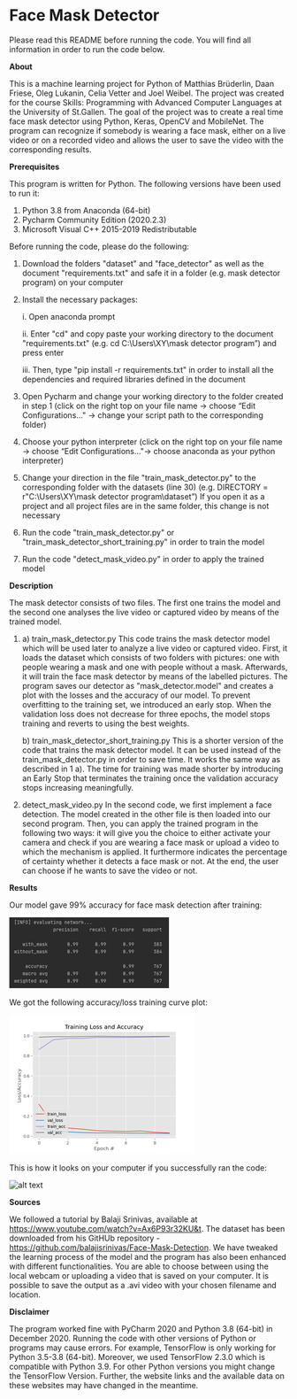 # Face Mask Detector
Please read this README before running the code. You will find all information in order to run the code below.

**About**

This is a machine learning project for Python of Matthias Brüderlin, Daan Friese, Oleg Lukanin, Celia Vetter and Joel Weibel. The project was created for the course Skills: Programming with Advanced Computer Languages at the University of St.Gallen. The goal of the project was to create a real time face mask detector using Python, Keras, OpenCV and MobileNet. The program can recognize if somebody is wearing a face mask, either on a live video or on a recorded video and allows the user to save the video with the corresponding results.

**Prerequisites**

This program is written for Python. The following versions have been used to run it:
1. Python 3.8 from Anaconda (64-bit)
2. Pycharm Community Edition (2020.2.3)
3. Microsoft Visual C++ 2015-2019 Redistributable


Before running the code, please do the following:
1.	Download the folders "dataset" and "face_detector" as well as the document "requirements.txt" and safe it in a folder (e.g. mask detector program) on your computer
2.	Install the necessary packages: 

     i. Open anaconda prompt 
  
     ii.	Enter "cd" and copy paste your working directory to the document "requirements.txt" (e.g. cd C:\Users\XY\mask detector program”) and press enter 
  
     iii.	Then, type "pip install -r requirements.txt" in order to install all the dependencies and required libraries defined in the document
  
3.	Open Pycharm and change your working directory to the folder created in step 1 (click on the right top on your file name -> choose “Edit Configurations…" -> change your script path to the corresponding folder)
4.	Choose your python interpreter (click on the right top on your file name -> choose “Edit Configurations…"-> choose anaconda as your python interpreter)
5.	Change your direction in the file "train_mask_detector.py" to the corresponding folder with the datasets (line 30) (e.g. DIRECTORY = r"C:\Users\XY\mask detector program\dataset”) If you open it as a project and all project files are in the same folder, this change is not necessary
6.	Run the code "train_mask_detector.py" or "train_mask_detector_short_training.py" in order to train the model
7.	Run the code "detect_mask_video.py" in order to apply the trained model

**Description**

The mask detector consists of two files. The first one trains the model and the second one analyses the live video or captured video by means of the trained model.

1. a) train_mask_detector.py
This code trains the mask detector model which will be used later to analyze a live video or captured video. First, it loads the dataset which consists of two folders with pictures: one with people wearing a mask and one with people without a mask. Afterwards, it will train the face mask detector by means of the labelled pictures. The program saves our detector as "mask_detector.model" and creates a plot with the losses and the accuracy of our model.
To prevent overfitting to the training set, we introduced an early stop. When the validation loss does not decrease for three epochs, the model stops training and reverts to using the best weights.

   b) train_mask_detector_short_training.py
This is a shorter version of the code that trains the mask detector model. It can be used instead of the train_mask_detector.py in order to save time.  It works the same way as described in 1 a). The time for training was made shorter by introducing an Early Stop that terminates the training once the validation accuracy stops increasing meaningfully. 

2.	detect_mask_video.py
In the second code, we first implement a face detection. The model created in the other file is then loaded into our second program. Then, you can apply the trained program in the following two ways: it will give you the choice to either activate your camera and check if you are wearing a face mask or upload a video to which the mechanism is applied. It furthermore indicates the percentage of certainty whether it detects a face mask or not. At the end, the user can choose if he wants to save the video or not.

**Results**

Our model gave 99% accuracy for face mask detection after training:

![alt text](https://github.com/Lukaol/HSG-Coding-Project/blob/main/Accuracyfacemaskdetector.png)

We got the following accuracy/loss training curve plot:

![alt text](https://github.com/Lukaol/HSG-Coding-Project/blob/main/Accuracylossplot.png)

This is how it looks on your computer if you successfully ran the code:

![alt text](https://github.com/Lukaol/HSG-Coding-Project/blob/main/TheGIF.gif)

**Sources**

We followed a tutorial by Balaji Srinivas, available at https://www.youtube.com/watch?v=Ax6P93r32KU&t. The dataset has been downloaded from his GitHUb repository - https://github.com/balajisrinivas/Face-Mask-Detection. We have tweaked the learning process of the model and the program has also been enhanced with different functionalities. You are able to choose between using the local webcam or uploading a video that is saved on your computer. It is possible to save the output as a .avi video with your chosen filename and location.

**Disclaimer**

The program worked fine with PyCharm 2020 and Python 3.8 (64-bit) in December 2020. Running the code with other versions of Python or programs may cause errors. For example, TensorFlow is only working for Python 3.5-3.8 (64-bit). Moreover, we used TensorFlow 2.3.0 which is compatible with Python 3.9. For other Python versions you might change the TensorFlow Version. Further, the website links and the available data on these websites may have changed in the meantime.

